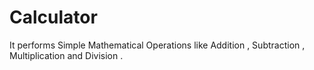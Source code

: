 # Calculator
It performs Simple Mathematical Operations like Addition , Subtraction , Multiplication and Division .
